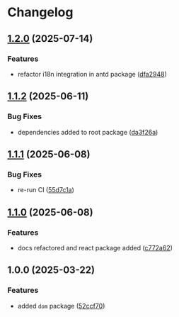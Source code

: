 # Changelog

## [1.2.0](https://github.com/evlmaistrenko/js-tools/compare/tools-dom-v1.1.2...tools-dom-v1.2.0) (2025-07-14)


### Features

* refactor i18n integration in antd package ([dfa2948](https://github.com/evlmaistrenko/js-tools/commit/dfa29485c1e06a9408f326624c3a186437c1bfe3))

## [1.1.2](https://github.com/evlmaistrenko/js-tools/compare/tools-dom-v1.1.1...tools-dom-v1.1.2) (2025-06-11)


### Bug Fixes

* dependencies added to root package ([da3f26a](https://github.com/evlmaistrenko/js-tools/commit/da3f26a55170ff529f0d97d428a6cdc3a89e6096))

## [1.1.1](https://github.com/evlmaistrenko/js-tools/compare/tools-dom-v1.1.0...tools-dom-v1.1.1) (2025-06-08)


### Bug Fixes

* re-run CI ([55d7c1a](https://github.com/evlmaistrenko/js-tools/commit/55d7c1af43b7ecc95e2a85994a90743115f1f705))

## [1.1.0](https://github.com/evlmaistrenko/js-tools/compare/tools-dom-v1.0.0...tools-dom-v1.1.0) (2025-06-08)


### Features

* docs refactored and react package added ([c772a62](https://github.com/evlmaistrenko/js-tools/commit/c772a620d891e125d2292e0c2a54eea202ccacb8))

## 1.0.0 (2025-03-22)


### Features

* added `dom` package ([52ccf70](https://github.com/evlmaistrenko/js-tools/commit/52ccf708617f68a58a138cb88419cda850383291))
